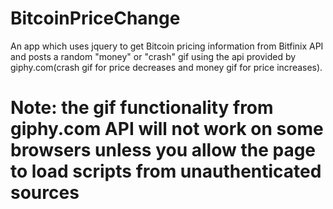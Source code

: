 # BitcoinPriceChange

An app which uses jquery to get Bitcoin pricing information from Bitfinix API and posts a random "money" or "crash" gif using the api provided by giphy.com(crash gif for price decreases and money gif for price increases).

# Note: the gif functionality from giphy.com API will not work on some browsers unless you allow the page to load scripts from  unauthenticated sources
